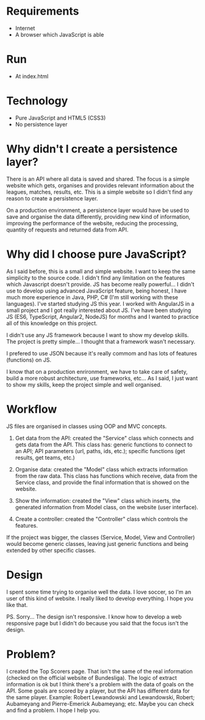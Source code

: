 # Requirements
* Internet
* A browser which JavaScript is able

# Run
* At index.html

# Technology 
* Pure JavaScript and HTML5 (CSS3)
* No persistence layer

# Why didn't I create a persistence layer?
There is an API where all data is saved and shared. The focus is a simple website which gets, organises and provides relevant information about the leagues, matches, results, etc. This is a simple website so I didn't find any reason to create a persistence layer. 

On a production environment, a persistence layer would have be used to save and organise the data differently, providing new kind of information, improving the performance of the website, reducing the processing, quantity of requests and returned data from API.

# Why did I choose pure JavaScript?
As I said before, this is a small and simple website. I want to keep the same simplicity to the source code. I didn't find any limitation on the features which Javascript doesn't provide. JS has become really powerful... I didn't use to develop using advanced JavaScript feature, being honest, I have much more experience in Java, PHP, C# (I'm still working with these languages). I've started studying JS this year. I worked with AngularJS in a small project and I got really interested about JS. I've have been studying JS (ES6, TypeScript, Angular2, NodeJS) for months and I wanted to practice all of this knowledge on this project. 

I didn't use any JS framework because I want to show my develop skills. The project is pretty simple... I thought that a framework wasn't necessary.

I prefered to use JSON because it's really commom and has lots of features (functions) on JS.

I know that on a production enrironment, we have to take care of safety, build a more robust architecture, use frameworks, etc... As I said, I just want to show my skills, keep the project simple and well organised.

# Workflow
JS files are organised in classes using OOP and MVC concepts.

1. Get data from the API: created the "Service" class which connects and gets data from the API. This class has: generic functions to connect to an API; API parameters (url, paths, ids, etc.); specific functions (get results, get teams, etc.)

2. Organise data: created the "Model" class which extracts information from the raw data. This class has functions which receive, data from the Service class, and provide the final information that is showed on the website.

3. Show the information: created the "View" class which inserts, the generated information from Model class, on the website (user interface).

4. Create a controller: created the "Controller" class which controls the features.

If the project was bigger, the classes (Service, Model, View and Controller) would become generic classes, leaving just generic functions and being extended by other specific classes.

# Design
I spent some time trying to organise well the data. I love soccer, so I'm an user of this kind of website. I really liked to develop everything. I hope you like that.

PS. Sorry... The design isn't responsive. I know how to develop a web responsive page but I didn't do because you said that the focus isn't the design. 

# Problem?
I created the Top Scorers page. That isn't the same of the real information (checked on the official website of Bundesliga). The logic of extract information is ok but I think there's a problem with the data of goals on the API. Some goals are scored by a player, but the API has different data for the same player. Example: Robert Lewandowski and Lewandowski, Robert; Aubameyang and Pierre-Emerick Aubameyang; etc. Maybe you can check and find a problem. I hope I help you.
